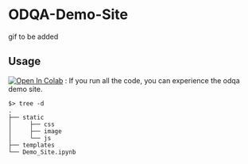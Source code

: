 # ODQA-Demo-Site

gif to be added

## Usage
[![Open In Colab](https://colab.research.google.com/assets/colab-badge.svg)](https://colab.research.google.com/github/skaurl/ODQA-Demo-Site/blob/main/Demo_Site.ipynb)
: If you run all the code, you can experience the odqa demo site.
```
$> tree -d
.
├── static
│     ├── css
│     ├── image
│     └── js
├── templates
└── Demo_Site.ipynb
```
